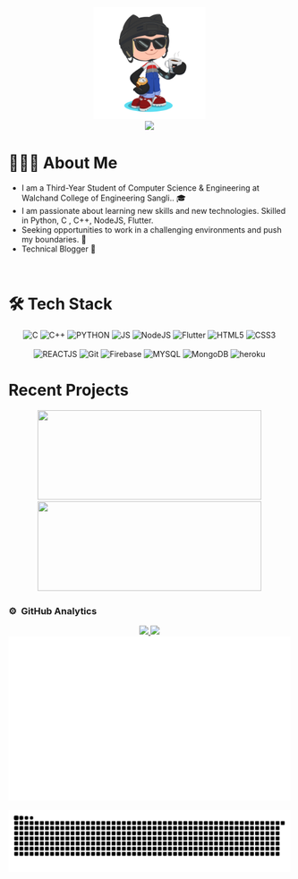 <div>
    <div align="center">
        <img src="GitHub.png" height="200"/>
    </div>
    <div align="center">
        <img src="https://readme-typing-svg.herokuapp.com?color=%236FDA44&size=32&center=true&vCenter=true&width=600&height=50&lines=Hi+👋,+I'm+Sanket+Mote;Full+Stack+Developer;Freelancer;Competitive+Programmer"/>
    </div>

<!--    <img width="40%" align="right" alt="Sanket Mote GitHub overview" src="https://github.com/sanketmote/sanketmote/blob/main/generated/overview.svg" /> -->

 <h1>👨🏻‍💻 About Me</h1>
 
   <p>
 
   - I am a Third-Year Student of Computer Science & Engineering at Walchand College of Engineering Sangli.. 🎓
   - I am passionate about learning new skills and new technologies. Skilled in Python, C , C++, NodeJS, Flutter.
   - Seeking opportunities to work in a challenging environments and push my boundaries. 💪
   - Technical Blogger 📝
   </p>
</div>

<br>
<h1>🛠  Tech Stack </h1>

<p align="center"> 
<!--   Languagees and Scripts  -->
 <img alt="C" src="https://img.shields.io/badge/c-%2300599C.svg?style=for-the-badge&logo=c&logoColor=white"/>
 <img alt="C++" src="https://img.shields.io/badge/c++-%2300599C.svg?style=for-the-badge&logo=c%2B%2B&logoColor=white"/>
 <img alt="PYTHON" src="https://img.shields.io/badge/Python-F05032?style=for-the-badge&logo=python&logoColor=white"/>
 <img alt="JS" src="https://img.shields.io/badge/JS-F05032?style=for-the-badge&logo=javascript&logoColor=white" />
<!--  Developemtn -->
  <img alt="NodeJS" src="https://img.shields.io/badge/NodeJS-%2300599C?style=for-the-badge&logo=node.js&logoColor=white" />
 <img alt="Flutter" src="https://img.shields.io/badge/flutter-%2300599C?style=for-the-badge&logo=flutter&logoColor=white" />
 <img alt="HTML5" src="https://img.shields.io/badge/html5-%23E34F26.svg?&style=for-the-badge&logo=html5&logoColor=white" />
 <img alt="CSS3" src="https://img.shields.io/badge/css3-%23E34F26.svg?&style=for-the-badge&logo=css3&logoColor=white" />

 
 <br>
 <br> 
 
  <img alt="REACTJS" src="https://img.shields.io/badge/REACT-%2300599C?style=for-the-badge&logo=react&logoColor=white" /> 
  <img alt="Git" src="https://img.shields.io/badge/Git-%2300599C?style=for-the-badge&logo=git&logoColor=white" />

  <img alt="Firebase" src="https://img.shields.io/badge/firebase-F05032?style=for-the-badge&logo=firebase&logoColor=white" />
  <img alt="MYSQL" src="https://img.shields.io/badge/mysql-F05032?style=for-the-badge&logo=mysql&logoColor=white" /> 
  <img alt="MongoDB" src="https://img.shields.io/badge/MongoDB-%2300599C?style=for-the-badge&logo=mongodb&logoColor=white" />
  <img alt="heroku" src="https://img.shields.io/badge/heroku-%2300599C.svg?style=for-the-badge&logo=heroku&logoColor=white" />
 
</p>

<h1>Recent Projects </h1>
<div align="center">
<img src="https://github-readme-stats.vercel.app/api/pin/?username=sanketmote&repo=Drushti&show_icons=true&theme=jolly" style="width:400px; height:160px;">
<img src="https://github-readme-stats.vercel.app/api/pin/?username=sanketmote&repo=WCESPACE&show_icons=true&theme=jolly" style="width:400px; height:160px;"> 
</div>


### ⚙️ &nbsp;GitHub Analytics

<p align="center">
<a href="https://github.com/sanketmote">
  <img height="180em" src="https://github-readme-streak-stats.herokuapp.com/?user=sanketmote&theme=dark&date_format=j%20M%5B%20Y%5D&currStreakLabel=6FDA44&fire=6FDA44&ring=6FDA44"/>
  <img height="180em" src="https://github-readme-stats-eight-theta.vercel.app/api/top-langs/?username=sanketmote&layout=compact&langs_count=8&theme=algolia"/> 
    <br>
    <img src="https://github.com/sanketmote/sanketmote/blob/main/generated/overview.svg"/>
</a>
</p>
<!-- <p align="center">
<a href="https://github.com/sanketmote">
  
  <img  src="https://github-readme-streak-stats.herokuapp.com/?user=sanketmote&theme=dark&date_format=j%20M%5B%20Y%5D&currStreakLabel=6FDA44&fire=6FDA44&ring=6FDA44"/>
</a> -->

<div align="center">
    <img alt="Snake Animation" src="https://github.com/sanketmote/sanketmote/blob/output/github-contribution-grid-snake.svg" />  
</div>
